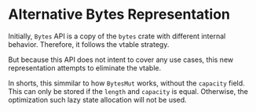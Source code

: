 # Alternative Bytes Representation

Initially, `Bytes` API is a copy of the `bytes` crate with different internal
behavior. Therefore, it follows the vtable strategy.

But because this API does not intent to cover any use cases, this new
representation attempts to eliminate the vtable.

In shorts, this simmilar to how `BytesMut` works, without the `capacity` field.
This can only be stored if the `length` and `capacity` is equal. Otherwise, the
optimization such lazy state allocation will not be used.

